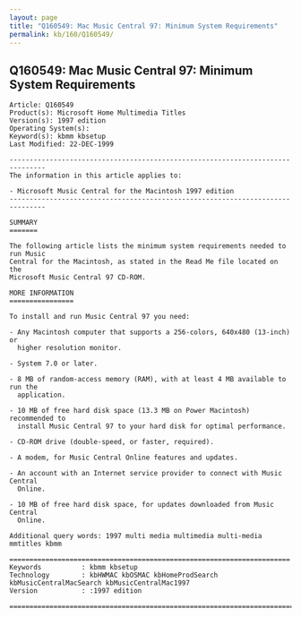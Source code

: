 ```yaml
---
layout: page
title: "Q160549: Mac Music Central 97: Minimum System Requirements"
permalink: kb/160/Q160549/
---
```


## Q160549: Mac Music Central 97: Minimum System Requirements

	Article: Q160549
	Product(s): Microsoft Home Multimedia Titles
	Version(s): 1997 edition
	Operating System(s): 
	Keyword(s): kbmm kbsetup
	Last Modified: 22-DEC-1999
	
	-------------------------------------------------------------------------------
	The information in this article applies to:
	
	- Microsoft Music Central for the Macintosh 1997 edition 
	-------------------------------------------------------------------------------
	
	SUMMARY
	=======
	
	The following article lists the minimum system requirements needed to run Music
	Central for the Macintosh, as stated in the Read Me file located on the
	Microsoft Music Central 97 CD-ROM.
	
	MORE INFORMATION
	================
	
	To install and run Music Central 97 you need:
	
	- Any Macintosh computer that supports a 256-colors, 640x480 (13-inch) or
	  higher resolution monitor.
	
	- System 7.0 or later.
	
	- 8 MB of random-access memory (RAM), with at least 4 MB available to run the
	  application.
	
	- 10 MB of free hard disk space (13.3 MB on Power Macintosh) recommended to
	  install Music Central 97 to your hard disk for optimal performance.
	
	- CD-ROM drive (double-speed, or faster, required).
	
	- A modem, for Music Central Online features and updates.
	
	- An account with an Internet service provider to connect with Music Central
	  Online.
	
	- 10 MB of free hard disk space, for updates downloaded from Music Central
	  Online.
	
	Additional query words: 1997 multi media multimedia multi-media mmtitles kbmm
	
	======================================================================
	Keywords          : kbmm kbsetup 
	Technology        : kbHWMAC kbOSMAC kbHomeProdSearch kbMusicCentralMacSearch kbMusicCentralMac1997
	Version           : :1997 edition
	
	=============================================================================
	
